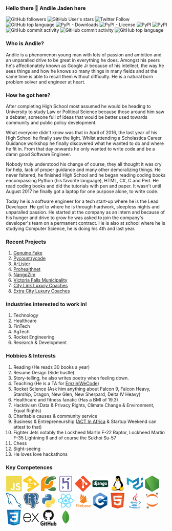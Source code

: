 ### Hello there 👋 Andile Jaden here

![GitHub followers](https://img.shields.io/github/followers/xeroxzen?logo=GitHub&logoColor=black) ![GitHub User's stars](https://img.shields.io/github/stars/xeroxzen?affiliations=OWNER&label=GitHub%20Stars&logo=GitHub&logoColor=black) ![Twitter Follow](https://img.shields.io/twitter/follow/andilejaden?color=success&logo=twitter&style=flat-square) ![GitHub top language](https://img.shields.io/github/languages/top/xeroxzen/100DaysOfCode?logo=JavaScript) ![PyPI - Downloads](https://img.shields.io/pypi/dd/pycountrycode?color=success&logo=pypi) ![PyPI - License](https://img.shields.io/pypi/l/genuine-fake?label=Genuine%20Fake&logo=Pypi) ![PyPI](https://img.shields.io/pypi/v/genuine-fake?label=Genuine%20Fake&logo=PYPI) ![PyPI](https://img.shields.io/pypi/v/pycountrycode?label=Pycountrycode&logo=PYPI) ![GitHub commit activity](https://img.shields.io/github/commit-activity/y/xeroxzen/blogger?logo=github) ![GitHub commit activity](https://img.shields.io/github/commit-activity/y/xeroxzen/genuine-fake?logo=github) ![GitHub top language](https://img.shields.io/github/languages/top/xeroxzen/genuine-fake?label=Python&logo=python&logoColor=yellow)

### Who is Andile?
Andile is a phenomenon young man with lots of passion and ambition and an unparalled drive to be great in everything he does. Amongst his peers he's affectionately known as Google Jr because of his intellect, the way he sees things and how he knows so many things in many fields and at the same time is able to recall them without difficulty. He is a natural born problem solver and engineer at heart.

### How he got here?
After completing High School most assumed he would be heading to University to study Law or Political Science because those around him saw a debater, someone full of ideas that would be better used towards community and public policy development. 

What everyone didn't know was that in April of 2016, the last year of his High School he finally saw the light. Whilst attending a Scholastica Career Guidance workshop he finally discovered what he wanted to do and where he fit in. From that day onwards he only wanted to write code and be a damn good Software Engineer.

Nobody truly understood his change of course, they all thought it was cry for help, lack of proper guidance and many other demoralizing things. He never faltered, he finished High School and he began reading coding books encompassing Python (his favorite language), HTML, C#, C and Perl. He read coding books and did the tutorials with pen and paper. It wasn't until August 2017 he finally got a laptop for one purpose alone, to write code.

Today he is a software engineer for a tech start-up where he is the Lead Developer. He got to where he is through hardwork, sleepless nights and unparalled passion. He started at the company as an intern and because of his hunger and drive to grow he was asked to join the company's developer's team on a permanent contract. He is also at school where he is studying Computer Science, he is doing his 4th and last year.

### Recent Projects
1. <a href="https://pypi.org/project/Genuine-fake/">Genuine Fake</a>
2. <a href="https://pypi.org/project/pycountrycode/">Pycountrycode</a>
3. <a href="http://andilembele.herokuapp.com/">A-Lister</a>
4. <a href="http://prohealthnet.herokuapp.com/accounts/login/?next=/HealthNet/">Prohealthnet</a>
5. <a href="http://nangozim.org/">NangoZim</a>
6. <a href="https://t.me/VictoriaFallsMascotBot">Victoria Falls Municipality</a>
7. <a href="https://t.me/TravellexBot">City Link Luxury Coaches</a>
8. <a href="https://t.me/ExtraCityBot">Extra City Luxury Coaches</a>

### Industries interested to work in!
1. Technology
2. Healthcare
3. FinTech
4. AgTech
5. Rocket Engineering
6. Research & Development

### Hobbies & Interests
1. Reading (He reads 30 books a year)
2. Resume Design (Side hustle)
3. Story-telling, he also writes poetry when feeling down.
4. Teaching (He is a TA for <a href="https://www.emziniwecode.com/">EmziniWeCode</a>)
5. Rocket Science (Ask him anything about Falcon 9, Falcon Heavy, Starship, Dragon, New Glen, New Sherpard, Delta IV Heavy)
6. Healthcare and fitness fanatic (Has a BMI of 19.3)
7. Hacktivism (Data & Privacy Rights, Climate Change & Environment, Equal Rights)
8. Charitable causes & community service
9. Business & Entrepreneurship (<a href="http://actinafrica.com/">ACT In Africa</a> & Startup Weekend can attest to that)
10. Fighter Jets notably the Lockheed Martin F-22 Raptor, Lockheed Martin F-35 Lightning II and of course the Sukhoi Su-57
11. Chess
12. Sight-seeing
13. He loves love hackathons

### Key Competences

<img src="https://github.com/devicons/devicon/blob/master/icons/javascript/javascript-plain.svg" alt="javascript" width="50" height="50" /> <img src="https://github.com/devicons/devicon/blob/master/icons/jetbrains/jetbrains-plain.svg" alt="JetBrains" width="50" height="50" /> <img src="https://github.com/devicons/devicon/blob/master/icons/pycharm/pycharm-original.svg" alt="Pycharm" width="50" height="50" /> <img src="https://github.com/devicons/devicon/blob/master/icons/heroku/heroku-original.svg" alt="Heroku" width="50" height="50" /> <img src="https://github.com/devicons/devicon/blob/master/icons/git/git-original.svg" alt="Git" width="50" height="50" /> <img src="https://github.com/devicons/devicon/blob/master/icons/django/django-original.svg" alt="Django" width="50" height="50" /> <img src="https://github.com/devicons/devicon/blob/master/icons/linux/linux-original.svg" alt="Linux" width="50" height="50" /> <img src="https://github.com/devicons/devicon/blob/master/icons/materialui/materialui-original.svg" alt="Material UI" width="50" height="50" /> <img src="https://github.com/devicons/devicon/blob/master/icons/nodejs/nodejs-original.svg" alt="NodeJS" width="50" height="50" /> <img src="https://github.com/devicons/devicon/blob/master/icons/mysql/mysql-original.svg" alt="MySQL" width="50" height="50" /> <img src="https://github.com/devicons/devicon/blob/master/icons/postgresql/postgresql-original.svg" alt="postgresql" width="50" height="50" /> <img src="https://github.com/devicons/devicon/blob/master/icons/python/python-original.svg" alt="Python" width="50" height="50" /> <img src="https://github.com/devicons/devicon/blob/master/icons/react/react-original.svg" alt="React" width="50" height="50" /> <img src="https://github.com/devicons/devicon/blob/master/icons/firebase/firebase-plain-wordmark.svg" alt="Firebase" width="50" height="50" /> <img src="https://github.com/devicons/devicon/blob/master/icons/cplusplus/cplusplus-original.svg" alt="C++" height="50" width="50" /> <img src="https://github.com/devicons/devicon/blob/master/icons/html5/html5-original.svg" alt="HTML5" height="50" width="50" /> <img src="https://github.com/devicons/devicon/blob/master/icons/java/java-original.svg" alt="Java" width="50" height="50" /> <img src="https://github.com/devicons/devicon/blob/master/icons/jupyter/jupyter-original.svg" alt="Jupyter" height="50" width="50" /> <img src="https://github.com/devicons/devicon/blob/master/icons/css3/css3-original.svg" alt="CSS3" height="50" width="50" /> <img src="https://github.com/devicons/devicon/blob/master/icons/express/express-original.svg" alt="Express" height="50" width="50" /> <img src="https://github.com/devicons/devicon/blob/master/icons/github/github-original-wordmark.svg" alt="GitHub" height="50" width="50" /> <img src="https://github.com/devicons/devicon/blob/master/icons/mongodb/mongodb-original.svg" alt="MongoDB" height="50" width="50" />
